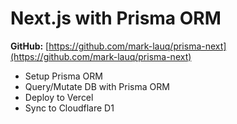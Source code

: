 # Next.js with Prisma ORM

**GitHub:** [https://github.com/mark-lauq/prisma-next](https://github.com/mark-lauq/prisma-next)

- Setup Prisma ORM
- Query/Mutate DB with Prisma ORM
- Deploy to Vercel
- Sync to Cloudflare D1
